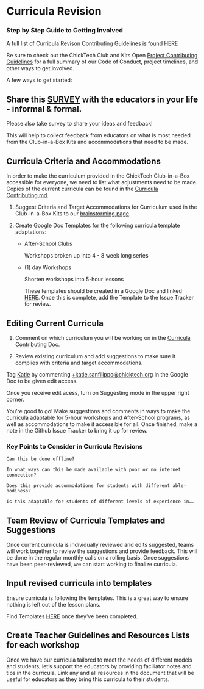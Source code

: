 # Curricula Revision
### Step by Step Guide to Getting Involved

A full list of Curricula Revison Contributing Guidelines is found [HERE](https://docs.google.com/document/d/1wW-mWtxwgFaqc-d-cMUlkLY0fG_w42Rw1fBX9sNjlH4/edit)

Be sure to check out the ChickTech Club and Kits Open [Project Contributing Guidelines](https://docs.google.com/document/d/1Bc_G5qWdX8DPIrOyLwAEqspExM6VsD9_l62YZnruIsQ/edit) for a full summary of our Code of Conduct, project timelines, and other ways to get involved.

A few ways to get started: 

## Share this [SURVEY](https://chicktechorg.typeform.com/to/QreXXG) with the educators in your life - informal & formal.  

Please also take survey to share your ideas and feedback!

This will help to collect feedback from educators on what is most needed from the Club-in-a-Box Kits and accommodations that need to be made.

## Curricula Criteria and Accommodations

In order to make the curriculum provided in the ChickTech Club-in-a-Box accessible for everyone, we need to list what adjustments need to be made. Copies of the current curricula can be found in the [Curricula Contributing.md](https://docs.google.com/document/d/1wW-mWtxwgFaqc-d-cMUlkLY0fG_w42Rw1fBX9sNjlH4/edit). 

1. Suggest Criteria and Target Accommodations for Curriculum used in the Club-in-a-Box Kits to our [brainstorming page](https://docs.google.com/spreadsheets/d/1w9NYpu5pyuVeMl5rDCKDOmXlLwFJWab25vK_tIRTYpQ/edit#gid=0). 

2. Create Google Doc Templates for the following curricula template adaptations:
   
   - After-School Clubs
   
        Workshops broken up into 4 - 8 week long series
   
   - (1) day Workshops
   
        Shorten workshops into 5-hour lessons
        
     These templates should be created in a Google Doc and linked [HERE](https://docs.google.com/document/d/1wW-mWtxwgFaqc-d-cMUlkLY0fG_w42Rw1fBX9sNjlH4/edit).  Once this is complete, add the Template to the Issue Tracker for review.
   
## Editing Current Curricula

1. Comment on which curriculum you will be working on in the [Curricula Contributing Doc](https://docs.google.com/document/d/1wW-mWtxwgFaqc-d-cMUlkLY0fG_w42Rw1fBX9sNjlH4/edit). 

2. Review existing curriculum and add suggestions to make sure it complies with criteria and target accommodations.

Tag [Katie](katie.sanfilippo@chicktech.org) by commenting +katie.sanfilippo@chicktech.org in the Google Doc to be given edit access.

Once you receive edit acess, turn on Suggesting mode in the upper right corner.

You’re good to go! Make suggestions and comments in ways to make the curricula adaptable for 5-hour workshops and After-School programs, as well as accommodations to make it accessible for all. Once finished, make a note in the Github Issue Tracker to bring it up for review. 

### Key Points to Consider in Curricula Revisions

    Can this be done offline?

    In what ways can this be made available with poor or no internet connection?

    Does this provide accommodations for students with different able-bodiness?

    Is this adaptable for students of different levels of experience in….

## Team Review of Curricula Templates and Suggestions

Once current curricula is individually reviewed and edits suggested, teams will work together to review the suggestions and provide feedback.  This will be done in the regular monthly calls on a rolling basis.  Once suggestions have been peer-reviewed, we can start working to finalize curricula.

## Input revised curricula into templates
Ensure curricula is following the templates. This is a great way to ensure nothing is left out of the lesson plans. 

Find Templates [HERE](https://docs.google.com/document/d/1wW-mWtxwgFaqc-d-cMUlkLY0fG_w42Rw1fBX9sNjlH4/edit) once they've been completed.

## Create Teacher Guidelines and Resources Lists for each workshop

Once we have our curricula tailored to meet the needs of different models and students, let’s support the educators by providing faciliator notes and tips in the curricula. Link any and all resources in the document that will be useful for educators as they bring this curricula to their students.
